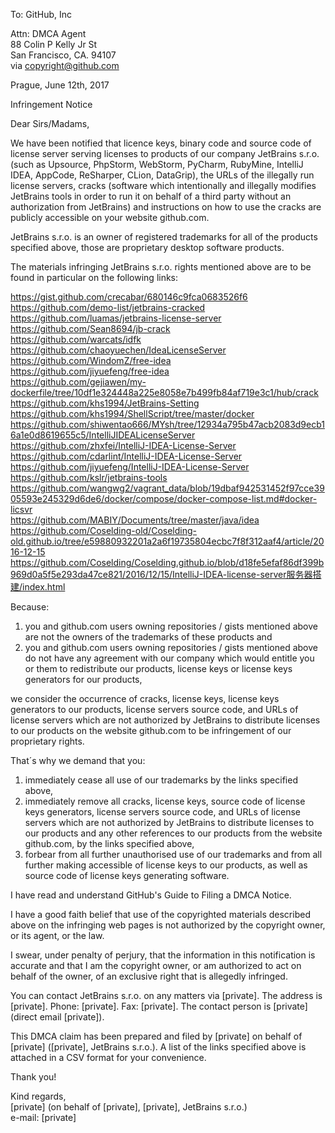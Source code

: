 To: GitHub, Inc

Attn: DMCA Agent  
88 Colin P Kelly Jr St  
San Francisco, CA. 94107  
via copyright@github.com  

Prague, June 12th, 2017

Infringement Notice

Dear Sirs/Madams,

We have been notified that licence keys, binary code and source code of license server serving licenses to products of our company JetBrains s.r.o. (such as
Upsource, PhpStorm, WebStorm, PyCharm, RubyMine, IntelliJ IDEA, AppCode, ReSharper, CLion, DataGrip), the URLs of the illegally run license servers,
cracks (software which intentionally and illegally modifies JetBrains tools in order to run it on behalf of a third party without an authorization from JetBrains)
and instructions on how to use the cracks are publicly accessible on your website github.com.

JetBrains s.r.o. is an owner of registered trademarks for all of the products specified above, those are proprietary desktop software products.

The materials infringing JetBrains s.r.o. rights mentioned above are to be found in particular on the following links:

https://gist.github.com/crecabar/680146c9fca0683526f6  
https://github.com/demo-list/jetbrains-cracked  
https://github.com/luamas/jetbrains-license-server  
https://github.com/Sean8694/jb-crack  
https://github.com/warcats/idfk  
https://github.com/chaoyuechen/IdeaLicenseServer  
https://github.com/WindomZ/free-idea  
https://github.com/jiyuefeng/free-idea  
https://github.com/gejiawen/my-dockerfile/tree/10df1e324448a225e8058e7b499fb84af719e3c1/hub/crack  
https://github.com/khs1994/JetBrains-Setting  
https://github.com/khs1994/ShellScript/tree/master/docker  
https://github.com/shiwentao666/MYsh/tree/12934a795b47acb2083d9ecb16a1e0d8619655c5/IntelliJIDEALicenseServer  
https://github.com/zhxfei/IntelliJ-IDEA-License-Server  
https://github.com/cdarlint/IntelliJ-IDEA-License-Server  
https://github.com/jiyuefeng/IntelliJ-IDEA-License-Server  
https://github.com/kslr/jetbrains-tools  
https://github.com/wangwg2/vagrant_data/blob/19dbaf942531452f97cce3905593e245329d6de6/docker/compose/docker-compose-list.md#docker-licsvr  
https://github.com/MABIY/Documents/tree/master/java/idea  
https://github.com/Coselding-old/Coselding-old.github.io/tree/e59880932201a2a6f19735804ecbc7f8f312aaf4/article/2016-12-15  
https://github.com/Coselding/Coselding.github.io/blob/d18fe5efaf86df399b969d0a5f5e293da47ce821/2016/12/15/IntelliJ-IDEA-license-server服务器搭建/index.html

Because:
1) you and github.com users owning repositories / gists mentioned above are not the owners of the
trademarks of these products and  
2) you and github.com users owning repositories / gists mentioned above do not have any agreement
with our company which would entitle you or them to redistribute our products, license keys or
license keys generators for our products,

we consider the occurrence of cracks, license keys, license keys generators to our products, license servers
source code, and URLs of license servers which are not authorized by JetBrains to distribute
licenses to our products on the website github.com to be infringement of our proprietary rights.

That´s why we demand that you:
1) immediately cease all use of our trademarks by the links specified above,  
2) immediately remove all cracks, license keys, source code of license keys generators, license servers
source code, and URLs of license servers which are not authorized by JetBrains to distribute
licenses to our products and any other references to our products from the website github.com, by
the links specified above,  
3) forbear from all further unauthorised use of our trademarks and from all further making
accessible of license keys to our products, as well as source code of license keys generating software.

I have read and understand GitHub's Guide to Filing a DMCA Notice.

I have a good faith belief that use of the copyrighted materials described above on the infringing
web pages is not authorized by the copyright owner, or its agent, or the law.

I swear, under penalty of perjury, that the information in this notification is accurate and that I
am the copyright owner, or am authorized to act on behalf of the owner, of an exclusive right that
is allegedly infringed.

You can contact JetBrains s.r.o. on any matters via [private]. The address is [private]. Phone: [private]. Fax: [private]. The contact person is [private] (direct email
[private]).

This DMCA claim has been prepared and filed by [private] on behalf of [private]
([private], JetBrains s.r.o.).
A list of the links specified above is attached in a CSV format for your convenience.

Thank you!

Kind regards,  
[private] (on behalf of [private], [private], JetBrains s.r.o.)  
e-mail: [private]
